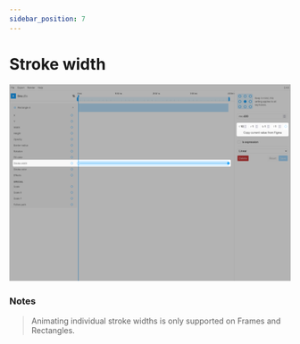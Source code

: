 ```yaml
---
sidebar_position: 7
---
```


# Stroke width
![Stroke width](./img/stroke-width/stroke-width.jpg)  

### Notes
> Animating individual stroke widths is only supported on Frames and Rectangles.
